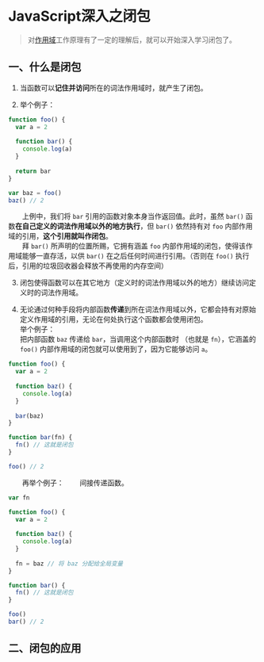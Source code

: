 # JavaScript深入之闭包

> 对[作用域](https://github.com/winyuan/head-frist-javascript/blob/master/articles/深入系列/JavaScript深入之作用域.md)工作原理有了一定的理解后，就可以开始深入学习闭包了。

## 一、什么是闭包
1. 当函数可以**记住并访问**所在的词法作用域时，就产生了闭包。

2. 举个例子：
```javascript
function foo() {
  var a = 2
  
  function bar() {
    console.log(a)
  }
  
  return bar
}

var baz = foo()
baz() // 2
```
&emsp;&emsp;上例中，我们将 `bar` 引用的函数对象本身当作返回值。此时，虽然 `bar()` 函数**在自己定义的词法作用域以外的地方执行**，但 `bar()` 依然持有对  `foo` 内部作用域的引用，**这个引用就叫作闭包**。  
&emsp;&emsp;拜 `bar()` 所声明的位置所赐，它拥有涵盖 `foo` 内部作用域的闭包，使得该作用域能够一直存活，以供 `bar()` 在之后任何时间进行引用。（否则在 `foo()` 执行后，引用的垃圾回收器会释放不再使用的内存空间）

3. 闭包使得函数可以在其它地方（定义时的词法作用域以外的地方）继续访问定义时的词法作用域。

4. 无论通过何种手段将内部函数**传递**到所在词法作用域以外，它都会持有对原始定义作用域的引用，无论在何处执行这个函数都会使用闭包。  
   举个例子：  
   把内部函数 `baz` 传递给 `bar`，当调用这个内部函数时 （也就是 `fn`），它涵盖的 `foo()` 内部作用域的闭包就可以使用到了，因为它能够访问 `a`。
```javascript
function foo() {
  var a = 2
  
  function baz() {
    console.log(a)
  }
  
  bar(baz)
}

function bar(fn) {
  fn() // 这就是闭包
}

foo() // 2
```
&emsp;&emsp;再举个例子：
&emsp;&emsp;间接传递函数。
```javascript
var fn

function foo() {
  var a = 2
  
  function baz() {
    console.log(a)
  }
  
  fn = baz // 将 baz 分配给全局变量
}

function bar() {
  fn() // 这就是闭包
}

foo()
bar() // 2
```


## 二、闭包的应用
